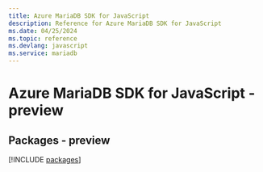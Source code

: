 ```yaml
---
title: Azure MariaDB SDK for JavaScript
description: Reference for Azure MariaDB SDK for JavaScript
ms.date: 04/25/2024
ms.topic: reference
ms.devlang: javascript
ms.service: mariadb
---
```

# Azure MariaDB SDK for JavaScript - preview
## Packages - preview
[!INCLUDE [packages](mariadb-index.md)]
